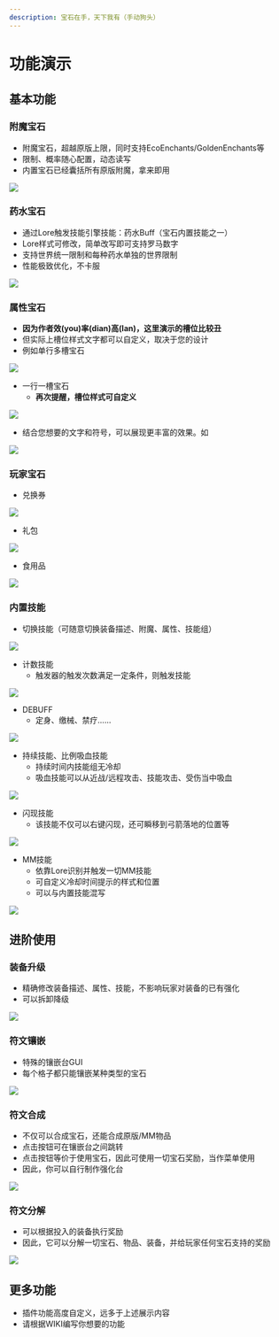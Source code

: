 ```yaml
---
description: 宝石在手，天下我有（手动狗头）
---
```


# 功能演示

## 基本功能

### 附魔宝石

* 附魔宝石，超越原版上限，同时支持EcoEnchants/GoldenEnchants等
* 限制、概率随心配置，动态读写
* 内置宝石已经囊括所有原版附魔，拿来即用

![](<.gitbook/assets/image (11).png>)

### 药水宝石

* 通过Lore触发技能引擎技能：药水Buff（宝石内置技能之一）
* Lore样式可修改，简单改写即可支持罗马数字
* 支持世界统一限制和每种药水单独的世界限制
* 性能极致优化，不卡服

![](<.gitbook/assets/image (12).png>)

### 属性宝石

* **因为作者效(you)率(dian)高(lan)，这里演示的槽位比较丑**
* 但实际上槽位样式文字都可以自定义，取决于您的设计
* 例如单行多槽宝石

![](<.gitbook/assets/image (13).png>)

* 一行一槽宝石
  * **再次提醒，槽位样式可自定义**

![](<.gitbook/assets/image (15).png>)

* 结合您想要的文字和符号，可以展现更丰富的效果。如

![](<.gitbook/assets/image (21).png>)

### 玩家宝石

* 兑换券

![](<.gitbook/assets/image (24).png>)

* 礼包

![](<.gitbook/assets/image (26).png>)

* 食用品

![](<.gitbook/assets/image (25).png>)

### 内置技能

* 切换技能（可随意切换装备描述、附魔、属性、技能组）

![](<.gitbook/assets/image (17).png>)

* 计数技能
  * 触发器的触发次数满足一定条件，则触发技能

![](<.gitbook/assets/image (22).png>)

* DEBUFF
  * 定身、缴械、禁疗……

![](<.gitbook/assets/image (28).png>)

* 持续技能、比例吸血技能
  * 持续时间内技能组无冷却
  * 吸血技能可以从近战/远程攻击、技能攻击、受伤当中吸血

![](<.gitbook/assets/image (29).png>)

* 闪现技能
  * 该技能不仅可以右键闪现，还可瞬移到弓箭落地的位置等

![](.gitbook/assets/Blink.gif)

* MM技能
  * 依靠Lore识别并触发一切MM技能
  * 可自定义冷却时间提示的样式和位置
  * 可以与内置技能混写

![](<.gitbook/assets/image (30).png>)

## 进阶使用

### 装备升级

* 精确修改装备描述、属性、技能，不影响玩家对装备的已有强化
* 可以拆卸降级

![](<.gitbook/assets/image (20).png>)

### 符文镶嵌

* 特殊的镶嵌台GUI
* 每个格子都只能镶嵌某种类型的宝石

![](<.gitbook/assets/image (10).png>)

### 符文合成

* 不仅可以合成宝石，还能合成原版/MM物品
* 点击按钮可在镶嵌台之间跳转
* 点击按钮等价于使用宝石，因此可使用一切宝石奖励，当作菜单使用
* 因此，你可以自行制作强化台

![](<.gitbook/assets/image (18).png>)

### 符文分解

* 可以根据投入的装备执行奖励
* 因此，它可以分解一切宝石、物品、装备，并给玩家任何宝石支持的奖励

![](<.gitbook/assets/image (19).png>)

## 更多功能

* 插件功能高度自定义，远多于上述展示内容
* 请根据WIKI编写你想要的功能
